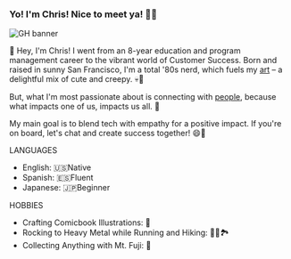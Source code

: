 ### Yo! I'm Chris! Nice to meet ya! 👋👹

<!--
**chrisram415/chrisram415** is a ✨ _special_ ✨ repository because its `README.md` (this file) appears on your GitHub profile.

Here are some ideas to get you started:

- 🔭 I’m currently working on ...
- 🌱 I’m currently learning ...
- 👯 I’m looking to collaborate on ...
- 🤔 I’m looking for help with ...
- 💬 Ask me about ...
- 📫 How to reach me: ...
- 😄 Pronouns: ...
- ⚡ Fun fact: ...
-->


![GH banner](https://github.com/chrisram415/chrisram415/assets/128114688/747dd3d1-80f1-4792-9304-d02dbac6886f)




🌈 Hey, I'm Chris! I went from an 8-year education and program management career to the vibrant world of Customer Success. Born and raised in sunny San Francisco, I'm a total '80s nerd, which fuels my [art](https://www.canva.com/design/DAFXVtIgN_I/WC7g4GqCb_LLv8EzcDOVIw/view?) – a delightful mix of cute and creepy. 💀🎨

But, what I'm most passionate about is connecting with [people](https://www.linkedin.com/in/chris-ramirez-/), because what impacts one of us, impacts us all. 🧀

My main goal is to blend tech with empathy for a positive impact. If you're on board, let's chat and create success together! 😄🚀

LANGUAGES

- English: 🇺🇸Native
- Spanish: 🇪🇸Fluent
- Japanese: 🇯🇵Beginner

HOBBIES

- Crafting Comicbook Illustrations: 🎨
- Rocking to Heavy Metal while Running and Hiking: 🏃🤘🏞️
- Collecting Anything with Mt. Fuji: 🗻

